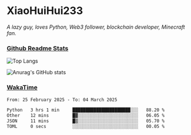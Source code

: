 # XiaoHuiHui233

*A lazy guy, loves Python, Web3 follower, blockchain developer, Minecraft fan.*

### [Github Readme Stats](https://github.com/anuraghazra/github-readme-stats)

![Top Langs](https://github-readme-stats.vercel.app/api/top-langs/?username=XiaoHuiHui233&layout=compact&theme=github_dark)

![Anurag's GitHub stats](https://github-readme-stats.vercel.app/api?username=XiaoHuiHui233&show_icons=true&theme=github_dark)

### [WakaTime](https://wakatime.com)

<!--START_SECTION:waka-->

```txt
From: 25 February 2025 - To: 04 March 2025

Python   3 hrs 1 min     ██████████████████████░░░   88.20 %
Other    12 mins         █▓░░░░░░░░░░░░░░░░░░░░░░░   06.05 %
JSON     11 mins         █▒░░░░░░░░░░░░░░░░░░░░░░░   05.70 %
TOML     0 secs          ░░░░░░░░░░░░░░░░░░░░░░░░░   00.05 %
```

<!--END_SECTION:waka-->
